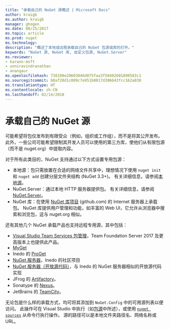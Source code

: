 ```yaml
---
title: "承载自己的 NuGet 源概述 | Microsoft Docs"
author: kraigb
ms.author: kraigb
manager: ghogen
ms.date: 08/25/2017
ms.topic: article
ms.prod: nuget
ms.technology: 
description: "概述了本地或远程承载自己的 NuGet 包源或库的打开。"
keywords: "NuGet 源, NuGet 库, 自定义包源, NuGet.Server"
ms.reviewer:
- karann-msft
- unniravindranathan
- anangaur
ms.openlocfilehash: 738190e20603046d075faa3f50402601890583c1
ms.sourcegitcommit: b0af28d1c809c7e951b0817d306643fcc162a030
ms.translationtype: HT
ms.contentlocale: zh-CN
ms.lasthandoff: 02/14/2018
---
```

# <a name="hosting-your-own-nuget-feeds"></a>承载自己的 NuGet 源

可能希望将包仅发布到有限受众（例如，组织或工作组），而不是将其公开发布。 此外，一些公司可能希望限制其开发人员可以使用的第三方库，使他们从有限包源（而不是 nuget.org）中提取内容。

对于所有此类目的，NuGet 支持通过以下方式设置专用包源：

- 本地源：包只需放置在合适的网络文件共享中，理想情况下使用 `nuget init` 和 `nuget add` 创建分层文件夹结构 (NuGet 3.3+)。 有关详细信息，请参阅[本地源](../hosting-packages/local-feeds.md)。
- NuGet.Server：通过本地 HTTP 服务器提供包。 有关详细信息，请参阅 [NuGet.Server](../hosting-packages/nuget-server.md)。
- NuGet 库：在使用 [NuGet 库项目](https://github.com/NuGet/NuGetGallery#build-and-run-the-gallery-in-arbitrary-number-easy-steps) (github.com) 的 Internet 服务器上承载包。 NuGet 库提供用户管理和功能，如丰富的 Web UI，它允许从浏览器中搜索和浏览包，这与 nuget.org 相似。

还有其他几个 NuGet 承载产品也支持远程专用源，其中包括：

- [Visual Studio Team Services 包管理](https://www.visualstudio.com/docs/package/nuget/publish)，Team Foundation Server 2017 及更高版本上也提供此产品。
- [MyGet](http://myget.org)
- Inedo 的 [ProGet](http://inedo.com/proget)
- [NuGet 服务器](http://nugetserver.net/)，Inedo 的社区项目
- [NuGet 服务器（开放源代码）](http://nuget-server.net)，与 Inedo 的 NuGet 服务器相似的开放源代码实现
- JFrog 的 [Artifactory](https://www.jfrog.com/artifactory/)。
- Sonatype 的 [Nexus](http://www.sonatype.org/nexus/)。
- JetBrains 的 [TeamCity](https://www.jetbrains.com/teamcity/)。

无论包是什么样的承载方式，均可将其添加到 `NuGet.Config` 中的可用源列表以便访问。 此操作可在 Visual Studio 中执行（如[包源](../tools/package-manager-ui.md#package-sources)中所述），或使用 [`nuget sources`](../tools/cli-ref-sources.md) 从命令行执行操作。 源的路径可以是本地文件夹路径名、网络名称或 URL。
